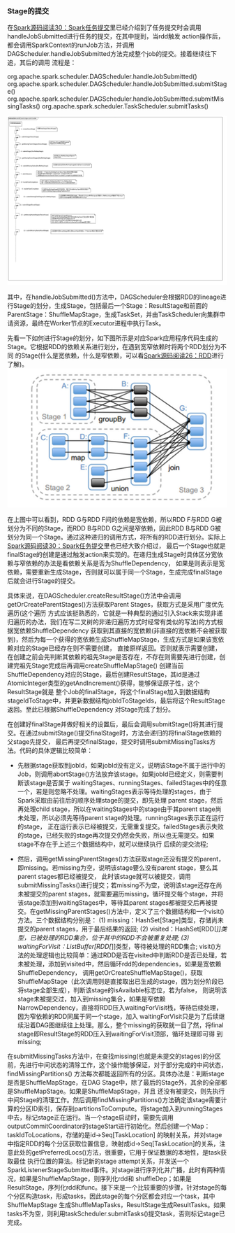 ### Stage的提交

在[Spark源码阅读30：Spark任务提交](./jobsubmit.md)里已经介绍到了任务提交时会调用handleJobSubmitted进行任务的提交，在其中提到，当rdd触发
action操作后，都会调用SparkContext的runJob方法，并调用DAGScheduler.handleJobSubmitted方法完成整个job的提交。接着继续往下追，其后的调用
流程是：

org.apache.spark.scheduler.DAGScheduler.handleJobSubmitted()
org.apache.spark.scheduler.DAGScheduler.handleJobSubmitted.submitStage()
org.apache.spark.scheduler.DAGScheduler.handleJobSubmitted.submitMissingTasks()
org.apache.spark.scheduler.TaskScheduler.submitTasks()

![StageSubmit调用链](../image/stagesubmit.png "StageSubmit调用链图")

其中，在handleJobSubmitted()方法中，DAGScheduler会根据RDD的lineage进行Stage的划分，生成Stage，包括最后一个Stage：ResultStage和前面的
ParentStage：ShuffleMapStage，生成TaskSet，并由TaskScheduler向集群申请资源，最终在Worker节点的Executor进程中执行Task。

先看一下如何进行Stage的划分，如下图所示是对应Spark应用程序代码生成的Stage。它根据RDD的依赖关系进行划分，在遇到宽窄依赖时将两个RDD划分为不同
的Stage(什么是宽依赖，什么是窄依赖，可以看[Spark源码阅读26：RDD](./rdd.md)进行了解)。
![Stage划分](../image/stage.png "Stage划分")

在上图中可以看到，RDD G与RDD F间的依赖是宽依赖，所以RDD F与RDD G被划分为不同的Stage，而RDD B与RDD G之间是窄依赖，因此RDD B与RDD G被
划分为同一个Stage。通过这种递归的调用方式，将所有的RDD进行划分。实际上[Spark源码阅读30：Spark任务提交](./jobsubmit.md)里也已经大致介绍过，
最后一个Stage也就是finalStage的创建是通过触发action来实现的。在递归生成Stage时具体区分宽依赖与窄依赖的办法是看依赖关系是否为ShuffleDependency，
如果是则表示是宽依赖，需要重新生成Stage，否则就可以属于同一个Stage，生成完成finalStage后就会进行Stage的提交。

具体来说，在DAGScheduler.createResultStage()方法中会调用getOrCreateParentStages()方法获取Parent Stages，获取方式是采用广度优先遍历(这个遍历
方式应该挺熟悉的，它就是一种典型的通过引入Stack来实现非递归遍历的办法，我们在写二叉树的非递归遍历方式时经常有类似的写法)的方式根据宽依赖ShuffleDependency
获取到其直接的宽依赖(非直接的宽依赖不会被获取到)，然后为每一个获得的宽依赖生成ShuffleMapStage，生成方式是如果该宽依赖对应的Stage已经存在则不需要创建，
直接原样返回。否则就表示需要创建，在创建之前会先判断其依赖的祖先Stage是否存在，不存在则需要先进行创建，创建完祖先Stage完成后再调用createShuffleMapStage()
创建当前ShuffleDependency对应的Stage，最后创建ResultStage，其id是通过AtomicInteger类型的getAndIncrement()获得，能够保证原子性，这个ResultStage就是
整个Job的finalStage，将这个finalStage加入到数据结构stageIdToStage中，并更新数据结构jobIdToStageIds，最后将这个ResultStage返回。至此已根据ShuffleDependency
对Stage完成了划分。

在创建好finalStage并做好相关的设置后，最后会调用submitStage()将其进行提交。在通过submitStage()提交finalStage时，方法会递归的将finalStage依赖的父stage先提交，
最后再提交finalStage，提交时调用submitMissingTasks方法。代码的具体逻辑比较简单：
  * 先根据stage获取到jobId，如果jobId没有定义，说明该Stage不属于运行中的Job，则调用abortStage()方法放弃该stage。如果jobId已经定义，则需要判断该stage是否属于
  waitingStages、runningStages、failedStages中的任意一个，若是则忽略不处理。waitingStages表示等待处理的stages，由于Spark采取由前往后的顺序处理stage的提交，即先处理
  parent stage，然后再处理child stage，所以在waitingStages中的stage由于其parent stage尚未处理，所以必须先等待parent stage的处理。runningStages表示正在运行的stage，
  正在运行表示已经被提交，无需重复提交。failedStages表示失败的stage，已经失败的stage再次提交仍然会失败，所以也无需提交。如果stage不存在于上述三个数据结构中，就可以继续执行
  后续的提交流程;

  * 然后，调用getMissingParentStages()方法获取stage还没有提交的parent，即missing。若missing为空，说明该stage要么没有parent stage，要么其parent stages都已经被提交，
  此时该stage就可以被提交，调用submitMissingTasks()进行提交；若missing不为空，说明该stage还存在尚未被提交的parent stages，就需要遍历missing，循环提交每个stage，并将
  该stage添加到waitingStages中，等待其parent stages都被提交后再被提交。在getMissingParentStages()方法中，定义了三个数据结构和一个visit()方法。三个数据结构分别是：
  (1) missing：HashSet[Stage]类型，存储尚未提交的parent stages，用于最后结果的返回;
  (2) visited：HashSet[RDD[_]]类型，已被处理的RDD集合，位于其中的RDD不会被重复处理;
  (3) waitingForVisit：ListBuffer[RDD[_]]类型，等待被处理的RDD集合;
  visit()方法的处理逻辑也比较简单：通过RDD是否在visited中判断RDD是否已处理，若未被处理，添加到visited中，然后循环rdd的dependencies，如果是宽依赖ShuffleDependency，
  调用getOrCreateShuffleMapStage()，获取ShuffleMapStage（此次调用则是直接取出已生成的stage，因为划分阶段已将stage全部生成），判断该stage的isAvailable标志位，若为false，
  则说明该stage未被提交过，加入到missing集合，如果是窄依赖NarrowDependency，直接将RDD压入waitingForVisit栈，等待后续处理，因为窄依赖的RDD同属于同一个stage，加入
  waitingForVisit只是为了后续继续沿着DAG图继续往上处理。那么，整个missing的获取就一目了然，将final stage即ResultStage的RDD压入到waitingForVisit顶部，循环处理即可得
  到missing;

在submitMissingTasks方法中，在查找missing(也就是未提交的stages)的分区前，先进行中间状态的清除工作，这个操作能够保证，对于部分完成的中间状态，findMissingPartitions()
方法每次都能返回所有的分区。具体办法是：判断stage是否是ShuffleMapStage，在DAG Stage中，除了最后的Stage外，其余的全部都是ShuffleMapStage。如果是ShuffleMapStage，并且
还没有被提交，则先执行中间Stage的清理工作。然后调用findMissingPartitions()方法确定该stage需要计算的分区ID索引，保存到partitionsToCompute。将stage加入到runningStages
中去，标记stage正在运行。当一个stage启动时，需要先调用outputCommitCoordinator的stageStart进行初始化。然后创建一个Map：taskIdToLocations，存储的是id->Seq[TaskLocation]
的映射关系，并对stage中指定RDD的每个分区获取位置信息，映射成id->Seq[TaskLocation]的关系，注意此处的getPreferredLocs()方法，很重要，它用于保证数据的本地性，是task获取最佳
执行位置的算法。标记新的stage attempt关系，并发送一个SparkListenerStageSubmitted事件。对stage进行序列化并广播，此时有两种情况，如果是ShuffleMapStage，则序列化rdd和
shuffleDep；如果是ResultStage，序列化rdd和func。接下来是一个比较重要的步骤，针对stage的每个分区构造task，形成tasks，因此stage的每个分区都会对应一个task，其中ShuffleMapStage
生成ShuffleMapTasks，ResultStage生成ResultTasks。如果tasks不为空，则利用taskScheduler.submitTasks()提交task，否则标记stage已完成。


